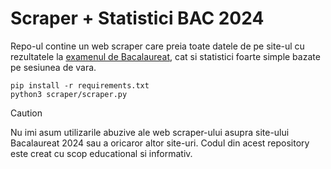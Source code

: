 # Scraper + Statistici BAC 2024

Repo-ul contine un web scraper care preia toate datele de pe site-ul cu rezultatele la [examenul de Bacalaureat](http://static.bacalaureat.edu.ro/2024/), cat si statistici foarte simple bazate pe sesiunea de vara.

```
pip install -r requirements.txt
python3 scraper/scraper.py
```

> [!CAUTION]
> Nu imi asum utilizarile abuzive ale web scraper-ului asupra site-ului Bacalaureat 2024 sau a oricaror altor site-uri.
> Codul din acest repository este creat cu scop educational si informativ.
